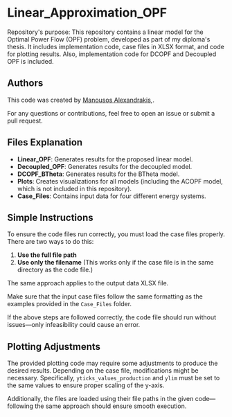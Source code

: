 # Linear_Approximation_OPF

Repository's purpose:
This repository contains a linear model for the Optimal Power Flow (OPF) problem, developed as part of my diploma's thesis. It includes implementation code, case files in XLSX format, and code for plotting results. Also, implementation code for DCOPF and Decoupled OPF is included.

## Authors
This code was created by [Manousos Alexandrakis](https://github.com/ManousosAlexandrakis),[]().

For any questions or contributions, feel free to open an issue or submit a pull request.

## Files Explanation

- **Linear_OPF**: Generates results for the proposed linear model.  
- **Decoupled_OPF**: Generates results for the decoupled model.  
- **DCOPF_BTheta**: Generates results for the BTheta model.  
- **Plots**: Creates visualizations for all models (including the ACOPF model, which is not included in this repository).  
- **Case_Files**: Contains input data for four different energy systems.  


## Simple Instructions

To ensure the code files run correctly, you must load the case files properly. There are two ways to do this:

1. **Use the full file path**  
2. **Use only the filename** (This works only if the case file is in the same directory as the code file.)  

The same approach applies to the output data XLSX file.  

Make sure that the input case files follow the same formatting as the examples provided in the `Case_Files` folder.


If the above steps are followed correctly, the code file should run without issues—only infeasibility could cause an error.

## Plotting Adjustments

The provided plotting code may require some adjustments to produce the desired results. Depending on the case file, modifications might be necessary. Specifically, `yticks_values_production` and `ylim` must be set to the same values to ensure proper scaling of the y-axis.  

Additionally, the files are loaded using their file paths in the given code—following the same approach should ensure smooth execution.

